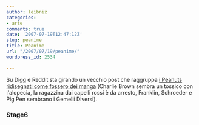 ```yaml
---
author: leibniz
categories:
- arte
comments: true
date: '2007-07-19T12:47:12Z'
slug: peanime
title: Peanime
url: "/2007/07/19/peanime/"
wordpress_id: 2534

---
```

Su Digg e Reddit sta girando un vecchio post che raggruppa [i Peanuts ridisegnati come fossero dei manga](http://stage6.divx.com/Refuse-Life/blog/8825/) (Charlie Brown sembra un tossico con l'alopecia, la ragazzina dai capelli rossi è da arresto, Franklin, Schroeder e Pig Pen sembrano i Gemelli Diversi).


### Stage6
